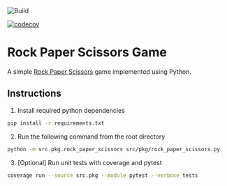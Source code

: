 ![Build](https://github.com/AmilaIndika789/Rock_Paper_Scissors_Game/actions/workflows/build_and_test.yml/badge.svg?branch=main&event=push)

[![codecov](https://codecov.io/gh/AmilaIndika789/Rock_Paper_Scissors_Game/graph/badge.svg?token=AQGALYRVOB)](https://codecov.io/gh/AmilaIndika789/Rock_Paper_Scissors_Game)

# Rock Paper Scissors Game

A simple [Rock Paper Scissors](https://wrpsa.com/) game implemented using Python.

## Instructions

1. Install required python dependencies

~~~zsh
pip install -r requirements.txt
~~~


2. Run the following command from the root directory

~~~zsh
python -m src.pkg.rock_paper_scissors src/pkg/rock_paper_scissors.py
~~~


3. [Optional] Run unit tests with coverage and pytest

~~~bash
coverage run --source src.pkg --module pytest --verbose tests
~~~
